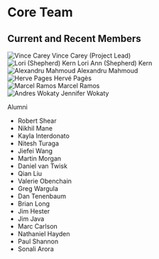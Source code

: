 # Core Team

## Current and Recent Members


<div class="gallery">
  <div class="gallery-card">
    <img src="/images/coreTeamPic/VinceCarey.png"
          alt="Vince Carey" title="Vince Carey"/>
    Vince Carey (Project Lead)
  </div>
  <div class="gallery-card">
    <img src="/images/coreTeamPic/LoriShepherd.png"
          alt="Lori (Shepherd) Kern" title="Lori (Shepherd) Kern"/>
    Lori Ann (Shepherd) Kern
  </div>
  <div class="gallery-card">
    <img src="/images/coreTeamPic/AlexMahmoud.png"
          alt="Alexandru Mahmoud" title="Alexandru Mahmoud"/>
    Alexandru Mahmoud
  </div>  
  <div class="gallery-card">
    <img src="/images/coreTeamPic/HervePages.png"
          alt="Herve Pages" title="Herve Pages"/>
    Herv&eacute; Pag&egrave;s
  </div>
  <div class="gallery-card">
    <img src="/images/coreTeamPic/MarcelRamos.png"
          alt="Marcel Ramos" title="Marcel Ramos"/>
    Marcel Ramos
  </div>
  <div class="gallery-card">
    <img src="/images/coreTeamPic/JenniferWokaty.png"
          alt="Andres Wokaty" title="Andres Wokaty"/>
    Jennifer Wokaty
  </div>
  <div class="gallery-card">
  </div>
</div>

Alumni

<ul class="inline_list">
<li>Robert Shear</li>
<li>Nikhil Mane</li>
<li>Kayla Interdonato</li>
<li>Nitesh Turaga</li>
<li>Jiefei Wang</li>
<li>Martin Morgan</li>
<li>Daniel van Twisk</li>
<li>Qian Liu</li>
<li>Valerie Obenchain</li>
<li>Greg Wargula</li>
<li>Dan Tenenbaum</li>
<li>Brian Long</li>
<li>Jim Hester</li>
<li>Jim Java</li>
<li>Marc Carlson</li>
<li>Nathaniel Hayden</li>
<li>Paul Shannon</li>
<li>Sonali Arora</li>
</ul>